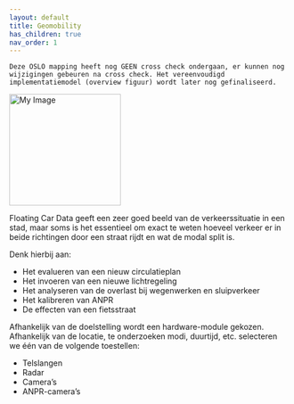 ```yaml
---
layout: default
title: Geomobility
has_children: true
nav_order: 1
---
```



```note
Deze OSLO mapping heeft nog GEEN cross check ondergaan, er kunnen nog wijzigingen gebeuren na cross check. Het vereenvoudigd implementatiemodel (overview figuur) wordt later nog gefinaliseerd.
```

<div style="text-align: left;"><img src="../images/GeoMobility.png" width="200" alt="My Image" id="hp"></div>


Floating Car Data geeft een zeer goed beeld van de verkeerssituatie in een stad, maar soms is het essentieel om exact te weten hoeveel verkeer er in beide richtingen door een straat rijdt en wat de modal split is.

Denk hierbij aan:
- Het evalueren van een nieuw circulatieplan
- Het invoeren van een nieuwe lichtregeling
- Het analyseren van de overlast bij wegenwerken en sluipverkeer
- Het kalibreren van ANPR
- De effecten van een fietsstraat

Afhankelijk van de doelstelling wordt een hardware-module gekozen. Afhankelijk van de locatie, te onderzoeken modi, duurtijd, etc. selecteren we één van de volgende toestellen:

- Telslangen
- Radar
- Camera’s
- ANPR-camera’s